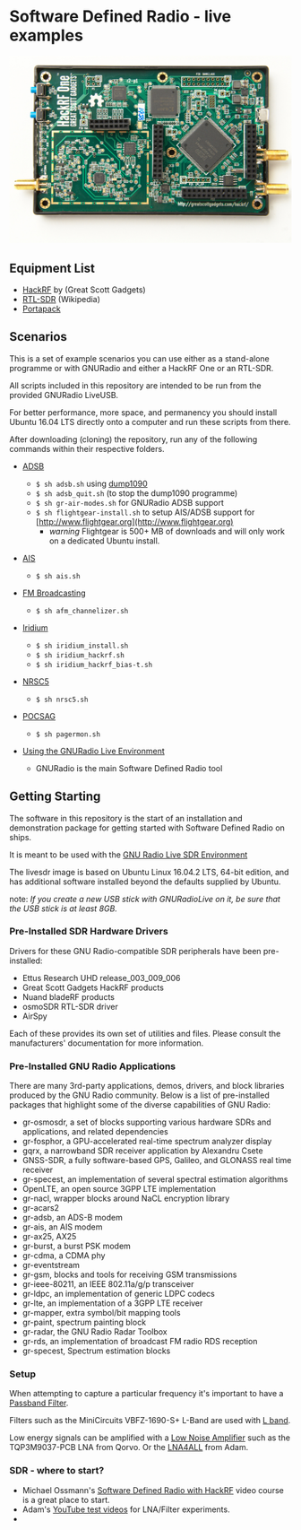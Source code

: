 # Software Defined Radio - live examples

![HackRF One](/images/hackrf_one.jpeg)

## Equipment List
 * [HackRF](greatscottgadgets.com/hackrf) by (Great Scott Gadgets)
 * [RTL-SDR](https://en.wikipedia.org/wiki/List_of_software-defined_radios) (Wikipedia)
 * [Portapack](https://store.sharebrained.com/products/portapack-for-hackrf-one-kit)

## Scenarios

This is a set of example scenarios you can use either as a stand-alone programme or with GNURadio and either a HackRF One or an RTL-SDR.

All scripts included in this repository are intended to be run from the provided GNURadio LiveUSB.

For better performance, more space, and permanency you should install Ubuntu 16.04 LTS directly onto a computer and run these scripts from there.

After downloading (cloning) the repository, run any of the following commands within their respective folders.

  * [ADSB](/adsb/)
    * `$ sh adsb.sh` using [dump1090](https://github.com/antirez/dump1090)
    * `$ sh adsb_quit.sh` (to stop the dump1090 programme)
    * `$ sh gr-air-modes.sh` for GNURadio ADSB support
    * `$ sh flightgear-install.sh` to setup AIS/ADSB support for [http://www.flightgear.org](http://www.flightgear.org)
      * *warning* Flightgear is  500+ MB of downloads and will only work on a dedicated Ubuntu install.

  * [AIS](/ais/)
    * `$ sh ais.sh`
    
  * [FM Broadcasting](/fm/)
    * `$ sh afm_channelizer.sh`

  * [Iridium](/iridium/)
     * `$ sh iridium_install.sh`
     * `$ sh iridium_hackrf.sh`
     * `$ sh iridium_hackrf_bias-t.sh`

  * [NRSC5](/nrsc5/)
    * `$ sh nrsc5.sh`

  * [POCSAG](/pocsag/)
    * `$ sh pagermon.sh`

  * [Using the GNURadio Live Environment](/gnuradio/)
    * GNURadio is the main Software Defined Radio tool

## Getting Starting

The software in this repository is the start of an installation and demonstration package for getting started with Software Defined Radio on ships.

It is meant to be used with the [GNU Radio Live SDR Environment](https://wiki.gnuradio.org/index.php/GNU_Radio_Live_SDR_Environment)

The livesdr image is based on Ubuntu Linux 16.04.2 LTS, 64-bit edition, and has additional software installed beyond the defaults supplied by Ubuntu.

note: _If you create a new USB stick with GNURadioLive on it, be sure that the USB stick is at least 8GB._

### Pre-Installed SDR Hardware Drivers

Drivers for these GNU Radio-compatible SDR peripherals have been pre-installed:

  - Ettus Research UHD release_003_009_006
  - Great Scott Gadgets HackRF products
  - Nuand bladeRF products
  - osmoSDR RTL-SDR driver
  - AirSpy
  
Each of these provides its own set of utilities and files. Please consult the manufacturers' documentation for more information.

### Pre-Installed GNU Radio Applications

There are many 3rd-party applications, demos, drivers, and block libraries produced by the GNU Radio community. Below is a list of pre-installed packages that highlight some of the diverse capabilities of GNU Radio:

- gr-osmosdr, a set of blocks supporting various hardware SDRs and applications, and related dependencies
- gr-fosphor, a GPU-accelerated real-time spectrum analyzer display
- gqrx, a narrowband SDR receiver application by Alexandru Csete
- GNSS-SDR, a fully software-based GPS, Galileo, and GLONASS real time receiver
- gr-specest, an implementation of several spectral estimation algorithms
- OpenLTE, an open source 3GPP LTE implementation
- gr-nacl, wrapper blocks around NaCL encryption library
- gr-acars2
- gr-adsb, an ADS-B modem
- gr-ais, an AIS modem
- gr-ax25, AX25
- gr-burst, a burst PSK modem
- gr-cdma, a CDMA phy
- gr-eventstream
- gr-gsm, blocks and tools for receiving GSM transmissions
- gr-ieee-80211, an IEEE 802.11a/g/p transceiver
- gr-ldpc, an implementation of generic LDPC codecs
- gr-lte, an implementation of a 3GPP LTE receiver
- gr-mapper, extra symbol/bit mapping tools
- gr-paint, spectrum painting block
- gr-radar, the GNU Radio Radar Toolbox
- gr-rds, an implementation of broadcast FM radio RDS reception
- gr-specest, Spectrum estimation blocks


### Setup

When attempting to capture a particular frequency it's important to have a [Passband Filter](https://en.wikipedia.org/wiki/Passband).

Filters such as the MiniCircuits VBFZ-1690-S+ L-Band are used with [L band](https://en.wikipedia.org/wiki/L_band).

Low energy signals can be amplified with a [Low Noise Amplifier](https://en.wikipedia.org/wiki/Low-noise_amplifier) such as the TQP3M9037-PCB LNA from Qorvo. Or the [LNA4ALL](http://lna4all.blogspot.ca/) from Adam.

### SDR - where to start?

  * Michael Ossmann's [Software Defined Radio with HackRF](https://greatscottgadgets.com/sdr/) video course is a great place to start.
  * Adam's [YouTube test videos](https://www.youtube.com/user/9a4qv) for LNA/Filter experiments.
  * 